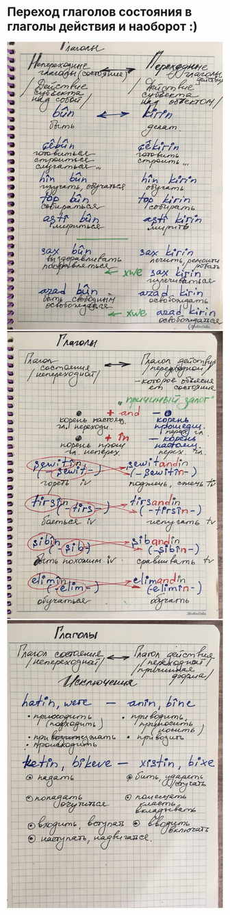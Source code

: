 # Переход глаголов состояния в глаголы действия и наоборот :)

![глаголы состояния и действия](../assets/verbs/vt-vi-1.jpg)
![глаголы состояния и действия](../assets/verbs/vt-vi-2.jpg)
![глаголы состояния и действия](../assets/verbs/vt-vi-3.jpg)